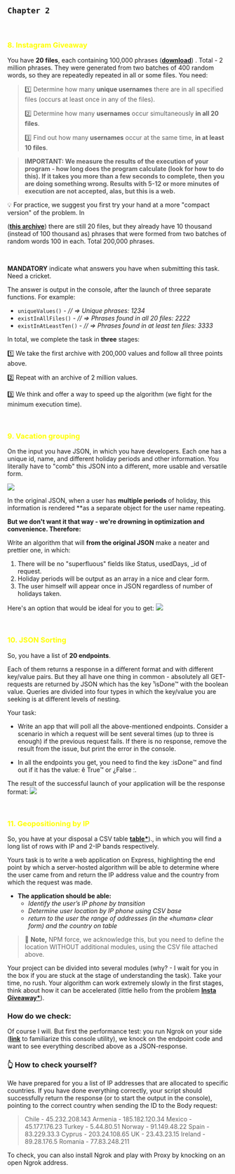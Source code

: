 ## `Chapter 2`

<br/>
<h3><span style="color:yellow">8. <b>Instagram Giveaway </b></span></h3>

You have **20 files**, each containing 100,000 phrases ([**download**](https://www.dropbox.com/s/cmfya22t3dr0ms5/2kk_words_400x400.zip?dl=0)) . Total - 2 million phrases. They were generated from two batches of 400 random words, so they are repeatedly repeated in all or some files. You need:

> 1️⃣ Determine how many **unique usernames** there are in all specified files (occurs at least once in any of the files).
>
> 2️⃣ Determine how many **usernames** occur simultaneously **in all 20 files**.
>
> 3️⃣ Find out how many **usernames** occur at the same time, **in at least 10 files**.

> **IMPORTANT: We measure the results of the execution of your program - how long does the program calculate (look for how to do this). If it takes you more than a few seconds to complete, then you are doing something wrong. Results with 5-12 or more minutes of execution are not accepted, alas, but this is a web.**

<aside>
💡 For practice, we suggest you first try your hand at a more "compact version" of the problem. In

([**this archive**](https://www.dropbox.com/s/4llp3potsenghzg/200k_words_100x100.zip?dl=0))
there are still 20 files, but they already have 10 thousand (instead of 100 thousand as) phrases that were formed from two batches of random words 100 in each. Total 200,000 phrases.

</aside>
</br>

**MANDATORY** indicate what answers you have when submitting this task. Need a cricket.

The answer is output in the console, after the launch of three separate functions. For example:

- `uniqueValues()` - _// ⇒ Unique phrases: 1234_
- `existInAllFiles()` - _// ⇒ Phrases found in all 20 files: 2222_
- `existInAtLeastTen()` - _// ⇒ Phrases found in at least ten files: 3333_

In total, we complete the task in **three** stages:

1️⃣ We take the first archive with 200,000 values and follow all three points above.

2️⃣ Repeat with an archive of 2 million values.

3️⃣ We think and offer a way to speed up the algorithm (we fight for the minimum execution time).

<br/>
<h3><span style="color:yellow">9. <b>Vacation grouping</b></span></h3>

On the input you have JSON, in which you have developers. Each one has a unique id, name, and different holiday periods and other information. You literally have to "comb" this JSON into a different, more usable and versatile form.

  <img src="https://www.notion.so/image/https%3A%2F%2Fs3-us-west-2.amazonaws.com%2Fsecure.notion-static.com%2F96528f01-c8d5-49d7-a4be-262c97980c52%2FUntitled.png?id=33e03917-efba-489b-b1f2-f73b30d3112d&table=block&spaceId=2055905c-b0a9-4a70-840e-652fb3ddf0d4&width=990&userId=1eff93d4-281b-4cb7-9815-f73cb9b2abb3&cache=v2"/>

In the original JSON, when a user has **multiple periods** of holiday, this information is rendered \*\*as a separate object for the user name repeating.

**But we don't want it that way - we're drowning in optimization and convenience. Therefore:**

Write an algorithm that will **from the original JSON** make a neater and prettier one, in which:

1. There will be no "superfluous" fields like Status, usedDays, \_id of request.
2. Holiday periods will be output as an array in a nice and clear form.
3. The user himself will appear once in JSON regardless of number of holidays taken.

Here's an option that would be ideal for you to get:
<img src="https://www.notion.so/image/https%3A%2F%2Fs3-us-west-2.amazonaws.com%2Fsecure.notion-static.com%2F6d963f7b-8373-42e1-bb2d-c653efe05eb7%2Fkasd.jpg?id=f8acb19e-ed74-4db5-9317-85a4a02d0d7b&table=block&spaceId=2055905c-b0a9-4a70-840e-652fb3ddf0d4&width=2000&userId=1eff93d4-281b-4cb7-9815-f73cb9b2abb3&cache=v2"/>

<br/>
<h3><span style="color:yellow">10. <b>JSON Sorting</b></span></h3>

So, you have a list of **20 endpoints**.

Each of them returns a response in a different format and with different key/value pairs. But they all have one thing in common - absolutely all GET-requests are returned by JSON which has the key ¹isDone™ with the boolean value. Queries are divided into four types in which the key/value you are seeking is at different levels of nesting.

Your task:

- Write an app that will poll all the above-mentioned endpoints. Consider a scenario in which a request will be sent several times (up to three is enough) if the previous request fails. If there is no response, remove the result from the issue, but print the error in the console.

- In all the endpoints you get, you need to find the key ːisDone™ and find out if it has the value: ê True™ or ¿False ː.

The result of the successful launch of your application will be the response format:
<img src="https://www.notion.so/image/https%3A%2F%2Fs3-us-west-2.amazonaws.com%2Fsecure.notion-static.com%2F8463c7b9-b52c-4d0a-870e-561148b7a0d9%2FUntitled.png?id=bbe4ecb7-7412-4afb-be55-a28ff322c4b9&table=block&spaceId=2055905c-b0a9-4a70-840e-652fb3ddf0d4&width=730&userId=1eff93d4-281b-4cb7-9815-f73cb9b2abb3&cache=v2"/>

<br/>
<h3><span style="color:yellow">11. <b>Geopositioning by IP</b></span></h3>

So, you have at your disposal a CSV table [**table\***](https://www.dropbox.com/s/wo0dexr0p3q4fgb/IP2LOCATION-LITE-DB1.CSV?dl=0))., in which you will find a long list of rows with IP and 2-IP bands respectively.

Yours task is to write a web application on Express, highlighting the end point by which a server-hosted algorithm will be able to determine where the user came from and return the IP address value and the country from which the request was made.

- **The application should be able:**
  - _Identify the user’s IP phone by transition_
  - _Determine user location by IP phone using CSV base_
  - _return to the user the range of addresses (in the «human» clear form) and the country on table_

> 🙏 **Note,** NPM force, we acknowledge this, but you need to define the location WITHOUT additional modules, using the CSV file attached above.

Your project can be divided into several modules (why? - I wait for you in the box if you are stuck at the stage of understanding the task). Take your time, no rush. Your algorithm can work extremely slowly in the first stages, think about how it can be accelerated (little hello from the problem [**Insta Giveaway\***](https://github.com/vasyl1312/lambda-tasks/tree/main/main-chapter/8.instagramGiveaway)).

### **How do we check:**

Of course I will. But first the performance test: you run Ngrok on your side (**[link](https://ngrok.com/)** to familiarize this console utility), we knock on the endpoint code and want to see everything described above as a JSON-response.

### 👆 **How to check yourself?**

We have prepared for you a list of IP addresses that are allocated to specific countries. If you have done everything correctly, your script should successfully return the response (or to start the output in the console), pointing to the correct country when sending the ID to the Body request:

> Chile - 45.232.208.143
> Armenia - 185.182.120.34
> Mexico - 45.177.176.23
> Turkey - 5.44.80.51
> Norway - 91.149.48.22
> Spain - 83.229.33.3
> Cyprus - 203.24.108.65
> UK - 23.43.23.15
> Ireland - 89.28.176.5
> Romania - 77.83.248.211

To check, you can also install Ngrok and play with Proxy by knocking on an open Ngrok address.
